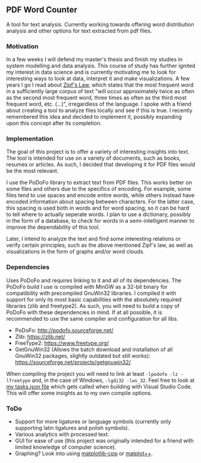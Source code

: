 ## PDF Word Counter

A tool for text analysis. Currently working towards offering word distribution analysis and other options for text extracted from pdf files.


### Motivation

In a few weeks I will defend my master's thesis and finish my studies in system modelling and data analysis. This course of study has further ignited my interest in data science and is currently motivating me to look for interesting ways to look at data, interpret it and make visualizations. A few years I go I read about [Zipf's Law](https://en.wikipedia.org/wiki/Zipf%27s_law "Zipf's Law - Wikipedia"), which states that the most frequent word in a sufficiently large corpus of text "will occur approximately twice as often as the second most frequent word, three times as often as the third most frequent word, etc. (...)", irregardless of the language. I spoke with a friend about creating a tool to analyze files locally and see if this is true. I recently remembered this idea and decided to implement it, possibly expanding upon this concept after its completion.


### Implementation

The goal of this project is to offer a variety of interesting insights into text. The tool is intended for use on a variety of documents, such as books, resumes or articles. As such, I decided that developing it for PDF files would be the most relevant.

I use the PoDoFo library to extract text from PDF files. This works better on some files and others due to the specifics of encoding. For example, some files tend to use spaces and encode entire words, while others instead have encoded information about spacing between characters. For the latter case, this spacing is used both in words and for word spacing, so it can be hard to tell where to actually seperate words. I plan to use a dictionary, possibly in the form of a database, to check for words in a semi-intelligent manner to improve the dependability of this tool.

Later, I intend to analyze the text and find some interesting relations or verify certain principles, such as the above mentioned Zipf's law, as well as visualizations in the form of graphs and/or word clouds.


### Dependencies

Uses PoDoFo and requires linking to it and all of its dependencies. The PoDoFo build I use is compiled with MinGW as a 32-bit binary for compatibility with precompiled GnuWin32 libraries. I compiled it with support for only its most basic capabilities with the absolutely required libraries (zlib and freetype2). As such, you will need to build a copy of PoDoFo with these dependencies in mind. If at all possible, it is recommended to use the same compiler and configuration for all libs.

* PoDoFo: http://podofo.sourceforge.net/
* Zlib: https://zlib.net/
* FreeType2: https://www.freetype.org/
* GetGnuWin32 (Allows the batch download and installation of all GnuWin32 packages, slightly outdated but still works): https://sourceforge.net/projects/getgnuwin32/

When compiling the project you will need to link at least `-lpodofo -lz -lfreetype` and, in the case of Windows, `-lgdi32 -lws_32`. Feel free to look at [my tasks.json file](.vscode/tasks.json) which gets called when building with Visual Studio Code. This will offer some insights as to my own compile options.


### ToDo

* Support for more ligatures or language symbols (currently only supporting latin ligatures and polish symbols).
* Various analytics with processed text.
* GUI for ease of use (this project was originally intended for a friend with limited knowledge of computer science).
* Graphing? Look into using [matplotlib-cpp](https://github.com/lava/matplotlib-cpp) or [matplot++](https://github.com/alandefreitas/matplotplusplus).